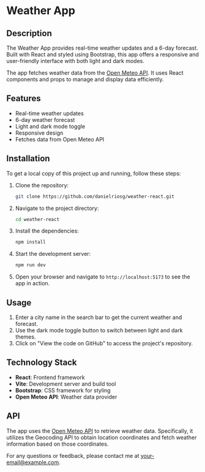 # Weather App

## Description

The Weather App provides real-time weather updates and a 6-day forecast. Built with React and styled using Bootstrap, this app offers a responsive and user-friendly interface with both light and dark modes. 

The app fetches weather data from the [Open Meteo API](https://open-meteo.com/). It uses React components and props to manage and display data efficiently. 

## Features

- Real-time weather updates
- 6-day weather forecast
- Light and dark mode toggle
- Responsive design
- Fetches data from Open Meteo API

## Installation

To get a local copy of this project up and running, follow these steps:

1. Clone the repository:
    ```bash
    git clone https://github.com/danielriosg/weather-react.git
    ```

2. Navigate to the project directory:
    ```bash
    cd weather-react
    ```

3. Install the dependencies:
    ```bash
    npm install
    ```

4. Start the development server:
    ```bash
    npm run dev
    ```

5. Open your browser and navigate to `http://localhost:5173` to see the app in action.

## Usage

1. Enter a city name in the search bar to get the current weather and forecast.
2. Use the dark mode toggle button to switch between light and dark themes.
3. Click on "View the code on GitHub" to access the project's repository.

## Technology Stack

- **React**: Frontend framework
- **Vite**: Development server and build tool
- **Bootstrap**: CSS framework for styling
- **Open Meteo API**: Weather data provider



## API

The app uses the [Open Meteo API](https://open-meteo.com/) to retrieve weather data. Specifically, it utilizes the Geocoding API to obtain location coordinates and fetch weather information based on those coordinates.


For any questions or feedback, please contact me at [your-email@example.com](mailto:your-email@example.com).
